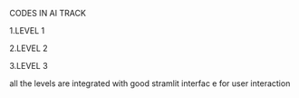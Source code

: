 CODES IN AI TRACK 

1.LEVEL 1

2.LEVEL 2

3.LEVEL 3


all the levels are integrated with good stramlit interfac e for user interaction
